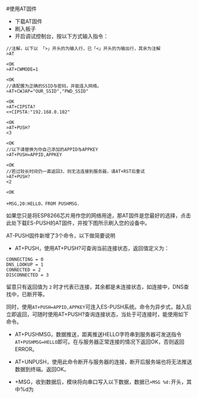 #使用AT固件
- 下载AT固件
- 刷入板子
- 开启调试控制台，按以下方式输入指令：
```
//注解，以下以 「>」开头的为输入行，已「<」开头的为输出行，其余为注解
>AT

<OK
>AT+CWMODE=1

<OK
//请配置为正确的SSID与密码，并能连入网络。
>AT+CWJAP="OUR_SSID","PWD_SSID"

<OK
>AT+CIPSTA?
<+CIPSTA:"192.168.0.102"

<OK
>AT+PUSH?
<3

<OK
//以下请替换为你自己添加的APPID与APPKEY
>AT+PUSH=APPID,APPKEY

<OK
//若过较长时间仍一直返回3，则无法连接到服务器，请AT+RST后重试
>AT+PUSH?
<2

<OK

+MSG,20:HELLO，FROM PUSHMSG.
```


如果您只是将ESP8266芯片用作您的网络用途，那AT固件是您最好的选择，点击此处下载ES-PUSH的AT固件，并按下图所示刷入您的设备中。

AT-PUSH固件新增了3个命令，以下做简要说明
- AT+PUSH，使用AT+PUSH?可查询当前连接状态，返回值定义为：
```
CONNECTING = 0
DNS_LOOKUP = 1
CONNECTED = 2
DISCONNECTED = 3
```
留意只有返回值为 `2` 时才代表已连接，其余都是未连接状态，如连接中，DNS查找中，已断开等。

同时，使用`AT+PUSH=APPID,APPKEY`可连入ES-PUSH系统。命令为异步式，敲入后立即返回，可随时使用AT+PUSH?查询连接状态，当处于可连接时，能使用如下命令。
- AT+PUSHMSG，数据推送，距离推送HELLO字符串到服务器可发送指令`AT+PUSHMSG=HELLO`即可。在与服务器正常连接的情况下返回OK，否则返回ERROR。

- AT+UNPUSH，使用此命令断开与服务器的连接，断开后服务端也将无法推送数据到终端。返回OK。
- +MSG，收到数据后，模块将向串口写入以下数据，数据已`+MSG %d:`开头，其中%d为


